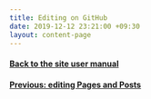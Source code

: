 ```yaml
---
title: Editing on GitHub
date: 2019-12-12 23:21:00 +09:30
layout: content-page
---
```


#### [Back to the site user manual](/administration/)

#### [Previous: editing Pages and Posts](/editing-pages-and-posts/)
